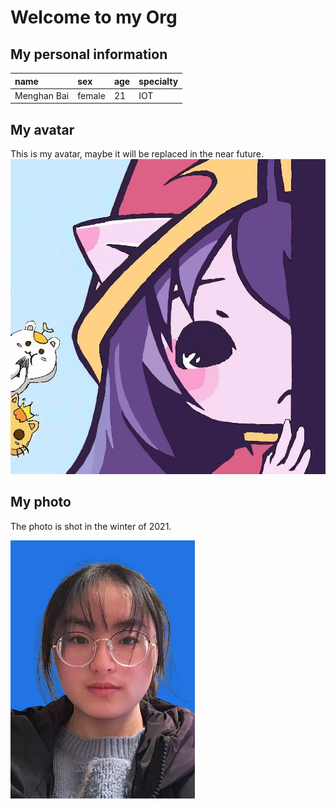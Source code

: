 <!--
 * @Description: .github profile
 * @Author: baimenghan
 * @Email: majesty2@foxmail.com
 * @Date: 2022-06-15 15:27:33
 * @LastEditors: baimenghan
 * @LastEditTime: 2022-06-15 16:12:58
 * @FilePath: \undefinedd:\thoughtworks\GTB\step1\.github\README.md
-->

# Welcome to my Org

## My personal information

| name        | sex    | age | specialty |
| :---------- | :----- | :-- | :-------- |
| Menghan Bai | female | 21  | IOT       |

## My avatar

This is my avatar, maybe it will be replaced in the near future.
![alt avatar](./assets/head.jpg)

## My photo

The photo is shot in the winter of 2021.

![alt photo](./assets/photo.png)
